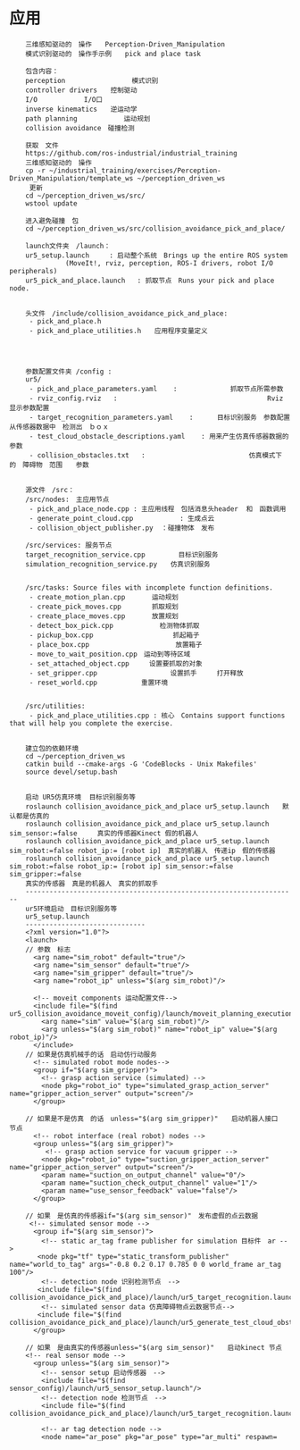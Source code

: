 # 应用
        三维感知驱动的　操作　　Perception-Driven_Manipulation
        模式识别驱动的　操作手示例　　pick and place task

        包含内容：
        perception　　　　　　　　　　模式识别
        controller drivers　　控制驱动
        I/O		　　　　I/O口
        inverse kinematics　　逆运动学
        path planning　　　　　　　运动规划
        collision avoidance　碰撞检测

        获取　文件
        https://github.com/ros-industrial/industrial_training
        三维感知驱动的　操作
        cp -r ~/industrial_training/exercises/Perception-Driven_Manipulation/template_ws ~/perception_driven_ws
         更新
        cd ~/perception_driven_ws/src/
        wstool update

        进入避免碰撞　包
        cd ~/perception_driven_ws/src/collision_avoidance_pick_and_place/

        launch文件夹　/launch：
        ur5_setup.launch     : 启动整个系统　Brings up the entire ROS system 
                  (MoveIt!, rviz, perception, ROS-I drivers, robot I/O peripherals)
        ur5_pick_and_place.launch   : 抓取节点　Runs your pick and place node.


        头文件　/include/collision_avoidance_pick_and_place:
         - pick_and_place.h
         - pick_and_place_utilities.h　　应用程序变量定义




        参数配置文件夹 /config :
        ur5/
         - pick_and_place_parameters.yaml    :　　　　　　　　抓取节点所需参数
         - rviz_config.rviz   : 　　　　　　　　　　　　　　　　　　　　　　Rviz 　显示参数配置
         - target_recognition_parameters.yaml    : 　　　目标识别服务　参数配置　从传感器数据中　检测出　ｂｏｘ
         - test_cloud_obstacle_descriptions.yaml    : 用来产生仿真传感器数据的　参数　
         - collision_obstacles.txt   : 　　　　　　　　　　　　　　　仿真模式下　的　障碍物　范围　　参数


        源文件　/src：
        /src/nodes:　主应用节点
         - pick_and_place_node.cpp : 主应用线程　包括消息头header  和　函数调用
         - generate_point_cloud.cpp　　　　　　　: 生成点云
         - collision_object_publisher.py  ：碰撞物体　发布　

        /src/services: 服务节点
        target_recognition_service.cpp　　　　　目标识别服务
        simulation_recognition_service.py　　仿真识别服务


        /src/tasks: Source files with incomplete function definitions. 
         - create_motion_plan.cpp　　　　运动规划
         - create_pick_moves.cpp 　　　　抓取规划
         - create_place_moves.cpp　　　　放置规划
         - detect_box_pick.cpp　　　　　　　检测物体抓取
         - pickup_box.cpp　　　　　　　　　　　　抓起箱子
         - place_box.cpp　　　　　　　　　　　　　放置箱子
         - move_to_wait_position.cpp　运动到等待区域
         - set_attached_object.cpp　　　设置要抓取的对象
         - set_gripper.cpp　　　　　　　　　　　设置抓手　　　打开释放
         - reset_world.cpp           重置环境


        /src/utilities:  
         - pick_and_place_utilities.cpp : 核心　Contains support functions that will help you complete the exercise.


        建立包的依赖环境
        cd ~/perception_driven_ws
        catkin build --cmake-args -G 'CodeBlocks - Unix Makefiles'
        source devel/setup.bash


        启动 UR5仿真环境  目标识别服务等
        roslaunch collision_avoidance_pick_and_place ur5_setup.launch　　默认都是仿真的
        roslaunch collision_avoidance_pick_and_place ur5_setup.launch sim_sensor:=false　　　真实的传感器Kinect 假的机器人
        roslaunch collision_avoidance_pick_and_place ur5_setup.launch sim_robot:=false robot_ip:= [robot ip]　真实的机器人　传递ip　假的传感器
        roslaunch collision_avoidance_pick_and_place ur5_setup.launch sim_robot:=false robot_ip:= [robot ip] sim_sensor:=false sim_gripper:=false
        真实的传感器　真是的机器人　真实的抓取手
        --------------------------------------------------------------------
        ur5环境启动　目标识别服务等
        ur5_setup.launch
        ------------------------------
        <?xml version="1.0"?>
        <launch>
        // 参数　标志
          <arg name="sim_robot" default="true"/>
          <arg name="sim_sensor" default="true"/>
          <arg name="sim_gripper" default="true"/>
          <arg name="robot_ip" unless="$(arg sim_robot)"/>

          <!-- moveit components 运动配置文件-->
          <include file="$(find ur5_collision_avoidance_moveit_config)/launch/moveit_planning_execution.launch">
            <arg name="sim" value="$(arg sim_robot)"/>
            <arg unless="$(arg sim_robot)" name="robot_ip" value="$(arg robot_ip)"/>
          </include>
        // 如果是仿真机械手的话　启动仿行动服务
          <!-- simulated robot mode nodes-->
          <group if="$(arg sim_gripper)">
            <!-- grasp action service (simulated) -->
            <node pkg="robot_io" type="simulated_grasp_action_server" name="gripper_action_server" output="screen"/>
          </group>

        // 如果是不是仿真　的话　unless="$(arg sim_gripper)"　　启动机器人接口　节点
          <!-- robot interface (real robot) nodes -->
          <group unless="$(arg sim_gripper)">
             <!-- grasp action service for vacuum gripper -->
            <node pkg="robot_io" type="suction_gripper_action_server" name="gripper_action_server" output="screen"/>
            <param name="suction_on_output_channel" value="0"/>
            <param name="suction_check_output_channel" value="1"/>
            <param name="use_sensor_feedback" value="false"/>
          </group>

        // 如果　是仿真的传感器if="$(arg sim_sensor)"　发布虚假的点云数据
         <!-- simulated sensor mode -->
          <group if="$(arg sim_sensor)">	
            <!-- static ar_tag frame publisher for simulation 目标件　ar -->
           <node pkg="tf" type="static_transform_publisher" name="world_to_tag" args="-0.8 0.2 0.17 0.785 0 0 world_frame ar_tag 100"/>
            <!-- detection node 识别检测节点　-->
           <include file="$(find collision_avoidance_pick_and_place)/launch/ur5_target_recognition.launch"/>
            <!-- simulated sensor data 仿真障碍物点云数据节点-->
           <include file="$(find collision_avoidance_pick_and_place)/launch/ur5_generate_test_cloud_obstacles.launch"/>	
          </group>

        // 如果　是由真实的传感器unless="$(arg sim_sensor)"　　启动kinect 节点　
        <!-- real sensor mode -->
          <group unless="$(arg sim_sensor)">
            <!-- sensor setup 启动传感器　-->
            <include file="$(find sensor_config)/launch/ur5_sensor_setup.launch"/>
            <!-- detection node 检测节点　-->
            <include file="$(find collision_avoidance_pick_and_place)/launch/ur5_target_recognition.launch"/>

            <!-- ar tag detection node -->	
            <node name="ar_pose" pkg="ar_pose" type="ar_multi" respawn=
